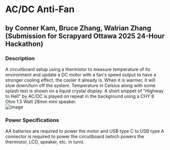 # AC/DC Anti-Fan
## by Conner Kam, Bruce Zhang, Walrian Zhang<br/>(Submission for Scrapyard Ottawa 2025 24-Hour Hackathon)
### Description
A circuitboard setup using a thermistor to measure temperature of its environment and update a DC motor with a fan's speed output to have a stronger cooling effect, the cooler it already is. When it is warmer, it will slow down/turn off the system.
Temperature in Celsius along with some splash text is shown on a liquid crystal display.
A short snippet of "Highway to Hell" by AC/DC is played on repeat in the background using a CHY 8 Ohm 1.5 Watt 28mm mini speaker.<br/>
![image](https://github.com/user-attachments/assets/84858d03-a471-4dc4-88d3-f1a22f7a816a)


### Power Specifications
AA batteries are required to power the motor and USB type C to USB type A connector is required to power the circuitboard (which powers the thermistor, LCD, speaker, etc. in turn).
